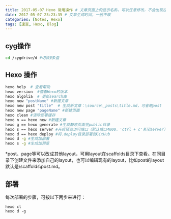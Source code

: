 ```yaml
---
title: 2017-05-07 Hexo 常用操作 # 文章页面上的显示名称，可以任意修改，不会出现在URL中
date: 2017-05-07 23:23:35 # 文章生成时间，一般不改
categories: [Notes, Hexo]
tags: [速查, Hexo, Blog]
---
```

## cyg操作

```bash
cd /cygdrive/d #切换到D盘
```
<!--more-->
## Hexo 操作

```bash
hexo help  # 查看帮助
hexo version  #查看Hexo的版本
hexo algolia  # 更新search庫
hexo new "postName" #新建文章
hexo new post "title"  # 生成新文章：\source\_posts\title.md，可省略post
hexo new page "pageName" #新建页面
hexo clean #清除部署緩存
hexo n == hexo new #新建文章
hexo g == hexo generate #生成静态页面至public目录
hexo s == hexo server #开启预览访问端口（默认端口4000，'ctrl + c'关闭server）
hexo d == hexo deploy #将.deploy目录部署到GitHub
hexo d -g #生成加部署
hexo s -g #生成加预览
```
\*post、page等可以改成其他layout，可用layout在scaffolds目录下查看。在同目录下创建文件来添加自己的layout，也可以编辑现有的layout，比如post的layout默认是\scaffolds\post.md。

## 部署

每次部署的步骤，可按以下两步来进行：
```
hexo cl
hexo d -g
```
